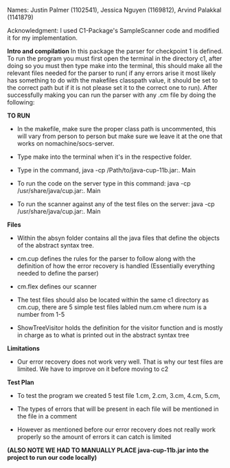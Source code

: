 Names: Justin Palmer (1102541), Jessica Nguyen (1169812), Arvind Palakkal (1141879)

Acknowledgment: I used C1-Package's SampleScanner code and modified it for my implementation.

**Intro and compilation**
In this package the parser for checkpoint 1 is defined. To run the program you must first open the terminal in the directory c1, after doing so you must then type make into the terminal, this should make all the relevant files needed for the parser to run( if any errors arise it most likely has something to do with the makefiles classpath value, it should be set to the correct path but if it is not please set it to the correct one to run). After successfully making you can run the parser with any .cm file by doing the following:

**TO RUN**
- In the makefile, make sure the proper class path is uncommented, this will vary from person to person but make sure we leave it at the one that works on nomachine/socs-server.

-  Type make into the terminal when it's in the respective folder.

-  Type in the command, java -cp /Path/to/java-cup-11b.jar:. Main <Test file name>

- To run the code on the server type in this command: java -cp /usr/share/java/cup.jar:. Main <Test file name>

- To run the scanner against any of the test files on the server: java -cp /usr/share/java/cup.jar:. Main <Test file name>


**Files**
- Within the absyn folder contains all the java files that define the objects of the abstract syntax tree.

- cm.cup defines the rules for the parser to follow along with the definition of how the error recovery is handled 
  (Essentially everything needed to define the parser)

- cm.flex defines our scanner

- The test files should also be located within the same c1 directory as cm.cup, there are 5 simple test files labled num.cm where num is a number from   1-5

- ShowTreeVisitor holds the definition for the visitor function and is mostly in charge as to what is printed out in the abstract syntax tree

**Limitations**
- Our error recovery does not work very well. That is why our test files are limited. We have to improve on it before moving to c2

**Test Plan**
- To test the program we created 5 test file 1.cm, 2.cm, 3.cm, 4.cm, 5.cm,

- The types of errors that will be present in each file will be mentioned in the file in a comment

- However as mentioned before our error recovery does not really work properly so the amount of errors it can catch is limited


**(ALSO NOTE WE HAD TO MANUALLY PLACE java-cup-11b.jar into the project to run our code locally)**